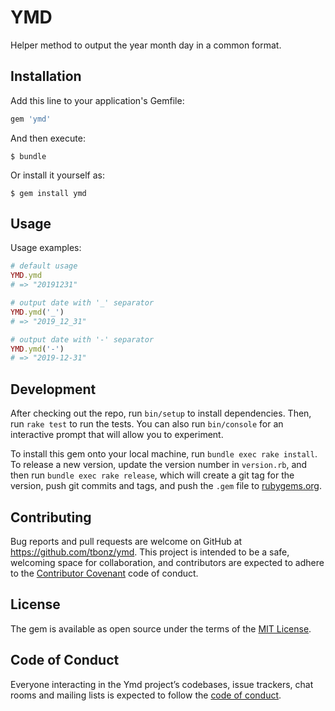 # YMD

Helper method to output the year month day in a common format.

## Installation

Add this line to your application's Gemfile:

```ruby
gem 'ymd'
```

And then execute:

    $ bundle

Or install it yourself as:

    $ gem install ymd

## Usage

Usage examples:

```ruby
# default usage
YMD.ymd
# => "20191231"

# output date with '_' separator
YMD.ymd('_')
# => "2019_12_31"

# output date with '-' separator
YMD.ymd('-')
# => "2019-12-31"
```

## Development

After checking out the repo, run `bin/setup` to install dependencies. Then, run `rake test` to run the tests. You can also run `bin/console` for an interactive prompt that will allow you to experiment.

To install this gem onto your local machine, run `bundle exec rake install`. To release a new version, update the version number in `version.rb`, and then run `bundle exec rake release`, which will create a git tag for the version, push git commits and tags, and push the `.gem` file to [rubygems.org](https://rubygems.org).

## Contributing

Bug reports and pull requests are welcome on GitHub at https://github.com/tbonz/ymd. This project is intended to be a safe, welcoming space for collaboration, and contributors are expected to adhere to the [Contributor Covenant](http://contributor-covenant.org) code of conduct.

## License

The gem is available as open source under the terms of the [MIT License](https://opensource.org/licenses/MIT).

## Code of Conduct

Everyone interacting in the Ymd project’s codebases, issue trackers, chat rooms and mailing lists is expected to follow the [code of conduct](https://github.com/tbonz/ymd/blob/master/CODE_OF_CONDUCT.md).
